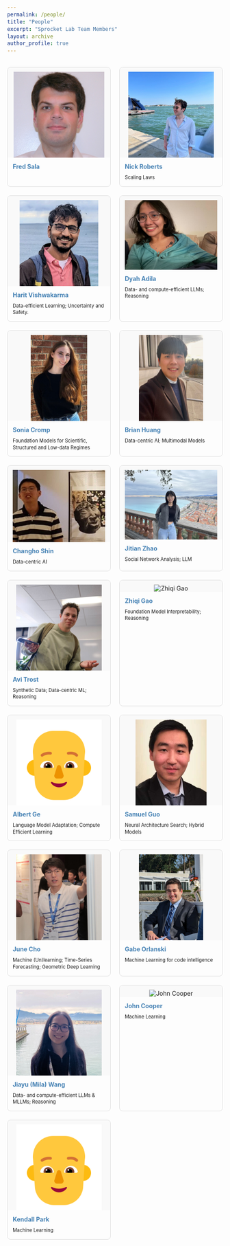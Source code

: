 ```yaml
---
permalink: /people/
title: "People"
excerpt: "Sprocket Lab Team Members"
layout: archive
author_profile: true
---
```


<div class="people-container">

  <div class="person-card">
    <div class="image-container">
      <img src="/images/lab_members/fred.jpg" alt="Fred Sala" onerror="this.src='/images/lab_members/fred.jpg'">
    </div>
    <div class="info-container">
      <h3><a href="https://pages.cs.wisc.edu/~fredsala/">Fred Sala</a></h3>
    </div>
  </div>

  <div class="person-card">
    <div class="image-container">
      <img src="/images/lab_members/nick.png" alt="Nick Roberts" onerror="this.src='/images/lab_members/nick.png'">
    </div>
    <div class="info-container">
      <h3><a href="https://nick11roberts.github.io/">Nick Roberts</a></h3>
      <p class="research-interests">Scaling Laws</p>
    </div>
  </div>
  
  <div class="person-card">
    <div class="image-container">
      <img src="/images/lab_members/harit.jpg" alt="Harit Vishwakarma" onerror="this.src='/images/lab_members/harit.jpg'">
    </div>
    <div class="info-container">
      <h3><a href="https://harit7.github.io/">Harit Vishwakarma</a></h3>
      <p class="research-interests">Data-efficient Learning; Uncertainty and Safety.</p>
    </div>
  </div>
  
  <div class="person-card">
    <div class="image-container">
      <img src="/images/lab_members/dyah.jpg" alt="Dyah Adila" onerror="this.src='/images/lab_members/dyah.jpg'">
    </div>
    <div class="info-container">
      <h3><a href="https://dyahadila.github.io/">Dyah Adila</a></h3>
      <p class="research-interests">Data- and compute-efficient LLMs; Reasoning</p>
    </div>
  </div>
  
  <div class="person-card">
    <div class="image-container">
      <img src="/images/lab_members/sonia.jpeg" alt="Sonia Cromp" onerror="this.src='/images/lab_members/sonia.jpeg'">
    </div>
    <div class="info-container">
      <h3><a href="https://socromp.github.io/">Sonia Cromp</a></h3>
      <p class="research-interests">Foundation Models for Scientific, Structured and Low-data Regimes</p>
    </div>
  </div>
  
  <div class="person-card">
    <div class="image-container">
      <img src="/images/lab_members/brian.jpg" alt="Brian Huang" onerror="this.src='/images/lab_members/brian.jpg'">
    </div>
    <div class="info-container">
      <h3><a href="https://zihengh1.github.io/">Brian Huang</a></h3>
      <p class="research-interests">Data-centric AI; Multimodal Models </p>
    </div>
  </div>
  
  <div class="person-card">
    <div class="image-container">
      <img src="/images/lab_members/cshin.jpg" alt="Changho Shin" onerror="this.src='/images/lab_members/cshin.jpg'">
    </div>
    <div class="info-container">
      <h3><a href="https://ch-shin.github.io/">Changho Shin</a></h3>
      <p class="research-interests">Data-centric AI</p>
    </div>
  </div>
  
  <div class="person-card">
    <div class="image-container">
      <img src="/images/lab_members/jitian.jpg" alt="Jitian Zhao" onerror="this.src='/images/lab_members/jitian.jpg'">
    </div>
    <div class="info-container">
      <h3><a href="https://jzhao326.github.io/">Jitian Zhao</a></h3>
      <p class="research-interests">Social Network Analysis; LLM</p>
    </div>
  </div>

  <div class="person-card">
    <div class="image-container">
      <img src="/images/lab_members/avi.jpg" alt="Avi Trost" onerror="this.src='/images/lab_members/avi.jpg'">
    </div>
    <div class="info-container">
      <h3><a href="https://avitrost.github.io/">Avi Trost</a></h3>
      <p class="research-interests">Synthetic Data; Data-centric ML; Reasoning</p>
    </div>
  </div>

  <div class="person-card">
    <div class="image-container">
      <img src="/images/lab_members/zhiqi.jpg" alt="Zhiqi Gao" onerror="this.src='/images/lab_members/zhiqi.png'">
    </div>
    <div class="info-container">
      <h3><a href="https://zhiqigao2001.github.io/">Zhiqi Gao</a></h3>
      <p class="research-interests">Foundation Model Interpretability; Reasoning</p>
    </div>
  </div>

  <div class="person-card">
    <div class="image-container">
      <img src="/images/lab_members/default.png" alt="Albert Ge" onerror="this.src='/images/lab_members/default.png'">
    </div>
    <div class="info-container">
      <h3><a href="https://www.albertge.com/">Albert Ge</a></h3>
      <p class="research-interests">Language Model Adaptation; Compute Efficient Learning</p>
    </div>
  </div>

  <div class="person-card">
    <div class="image-container">
      <img src="/images/lab_members/sam.jpeg" alt="Samuel Guo" onerror="this.src='/images/lab_members/sam.jpeg'">
    </div>
    <div class="info-container">
      <h3><a href="https://www.linkedin.com/in/samuel-guo-03570b148/">Samuel Guo</a></h3>
      <p class="research-interests">Neural Architecture Search; Hybrid Models</p>
    </div>
  </div>

  <div class="person-card">
    <div class="image-container">
      <img src="/images/lab_members/june.jpeg" alt="June Cho" onerror="this.src='/images/lab_members/june.jpeg'">
    </div>
    <div class="info-container">
      <h3><a href="https://sc782.github.io/">June Cho</a></h3>
      <p class="research-interests">Machine (Un)learning; Time-Series Forecasting; Geometric Deep Learning</p>
    </div>
  </div>

  <div class="person-card">
    <div class="image-container">
      <img src="/images/lab_members/gabe.jpg" alt="Gabe Orlanski" onerror="this.src='/images/lab_members/gabe.jpg'">
    </div>
    <div class="info-container">
      <h3><a href="https://gabeorlanski.github.io/">Gabe Orlanski</a></h3>
      <p class="research-interests">Machine Learning for code intelligence</p>
    </div>
  </div>

  <div class="person-card">
    <div class="image-container">
      <img src="/images/lab_members/mila.jpeg" alt="Jiayu (Mila) Wang" onerror="this.src='/images/lab_members/mila.jpeg'">
    </div>
    <div class="info-container">
      <h3><a href="https://jiayuww.github.io/">Jiayu (Mila) Wang</a></h3>
      <p class="research-interests">Data- and compute-efficient LLMs & MLLMs; Reasoning</p>
    </div>
  </div>

  <div class="person-card">
    <div class="image-container">
      <img src="/images/lab_members/john.png" alt="John Cooper" onerror="this.src='/images/lab_members/john.jpg'">
    </div>
    <div class="info-container">
      <h3><a href="https://www.linkedin.com/in/john-cooper-99a348213/">John Cooper</a></h3>
      <p class="research-interests">Machine Learning</p>
    </div>
  </div>

  <div class="person-card">
    <div class="image-container">
      <img src="/images/lab_members/default.png" alt="Kendall Park" onerror="this.src='/images/lab_members/default.png'">
    </div>
    <div class="info-container">
      <h3><a href="https://www.linkedin.com/in/kendallpark/">Kendall Park</a></h3>
      <p class="research-interests">Machine Learning</p>
    </div>
  </div>

</div>

<style>
.people-container {
  display: grid;
  grid-template-columns: repeat(auto-fill, minmax(200px, 1fr));
  gap: 20px;
  margin-top: 30px;
}

.person-card {
  border: 1px solid #ddd;
  border-radius: 8px;
  overflow: hidden;
  transition: transform 0.3s;
  display: flex;
  flex-direction: column;
}

.person-card:hover {
  transform: translateY(-3px);
  box-shadow: 0 3px 10px rgba(0,0,0,0.1);
}

.person-card .image-container {
  width: 100%;
  padding-top: 10px;
  display: flex;
  justify-content: center;
  background-color: #f9f9f9;
}

.person-card img {
  width: auto;
  max-width: 90%;
  height: auto;
  max-height: 200px;
  object-fit: contain;
}

.person-card .info-container {
  padding: 12px;
  flex-grow: 1;
  display: flex;
  flex-direction: column;
}

.person-card h3 {
  margin: 0;
  font-size: 1em;
  padding: 0 0 5px 0;
}

.person-card h3 a {
  color: #4682B4;
  text-decoration: none;
}

.person-card h3 a:hover {
  text-decoration: underline;
}

.person-card .position {
  margin: 0;
  font-weight: bold;
  font-size: 0.8em;
  padding: 0;
}

.person-card .research-interests {
  margin: 5px 0 0 0;
  font-size: 0.8em;
  line-height: 1.4;
  padding: 0;
}

.person-card .links {
  margin: 0;
  font-size: 0.8em;
  padding: 0;
}
</style>